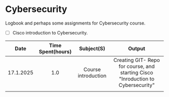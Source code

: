 # Cybersecurity
Logbook and perhaps some assignments for Cybersecurity course.

- [ ] Cisco introduction to Cybersecurity.





| Date      | Time Spent(hours) | Subject(S)          | Output                                                                           |
| --------- | :---------------: | :-----------------: | :------------------------------------------------------------------------------: |
| 17.1.2025 | 1.0               | Course introduction | Creating GIT- Repo for course, and starting Cisco "Inroduction to Cybersecurity" |
|           |                   |                     |                                                                                  |
